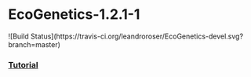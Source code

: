 <h1> EcoGenetics-1.2.1-1 </h1>![Build Status](https://travis-ci.org/leandroroser/EcoGenetics-devel.svg?branch=master) 
<br/>



<h3><a href=https://leandroroser.github.io/EcoGenetics-Tutorial/> Tutorial </a></h3>


